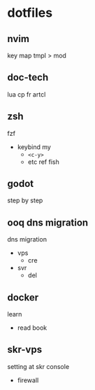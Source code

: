 
# dotfiles


## nvim

key map tmpl > mod


## doc-tech

lua cp fr artcl


## zsh

fzf
- keybind my
  - `<c-y>`
  - etc ref fish


## godot

step by step


## ooq dns migration

dns migration
- vps
  - cre
- svr
  - del


## docker

learn
- read book


## skr-vps

setting at skr console
- firewall


